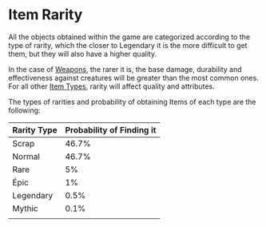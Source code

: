 # Item Rarity

All the objects obtained within the game are categorized according to the type of rarity, which the closer to Legendary it is the more difficult to get them, but they will also have a higher quality.

In the case of [Weapons](armas.md), the rarer it is, the base damage, durability and effectiveness against creatures will be greater than the most common ones. For all other [Item Types](rareza-de-objetos.md), rarity will affect quality and attributes.

The types of rarities and probability of obtaining Items of each type are the following:

| Rarity Type | Probability of Finding it |
| ----------- | ------------------------- |
| Scrap       | 46.7%                     |
| Normal      | 46.7%                     |
| Rare        | 5%                        |
| Épic        | 1%                        |
| Legendary   | 0.5%                      |
| Mythic      | 0.1%                      |
|             |                           |
